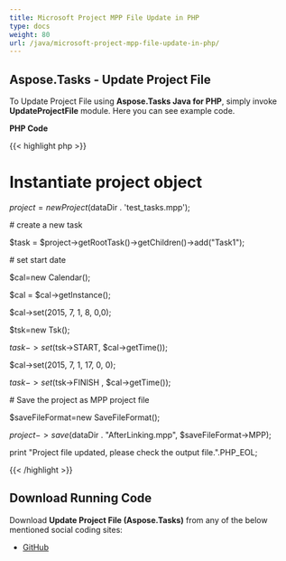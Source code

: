 ```yaml
---
title: Microsoft Project MPP File Update in PHP
type: docs
weight: 80
url: /java/microsoft-project-mpp-file-update-in-php/
---
```


## **Aspose.Tasks - Update Project File**
To Update Project File using **Aspose.Tasks Java for PHP**, simply invoke **UpdateProjectFile** module. Here you can see example code.

**PHP Code**

{{< highlight php >}}

 # Instantiate project object

$project = new Project($dataDir . 'test_tasks.mpp');

\# create a new task

$task = $project->getRootTask()->getChildren()->add("Task1");

\# set start date

$cal=new Calendar();

$cal = $cal->getInstance();

$cal->set(2015, 7, 1, 8, 0,0);

$tsk=new Tsk();

$task->set($tsk->START, $cal->getTime());

$cal->set(2015, 7, 1, 17, 0, 0);

$task->set($tsk->FINISH , $cal->getTime());

\# Save the project as MPP project file

$saveFileFormat=new SaveFileFormat();

$project->save($dataDir . "AfterLinking.mpp", $saveFileFormat->MPP);

print "Project file updated, please check the output file.".PHP_EOL;

{{< /highlight >}}
## **Download Running Code**
Download **Update Project File (Aspose.Tasks)** from any of the below mentioned social coding sites:

- [GitHub](https://github.com/aspose-tasks/Aspose.Tasks-for-Java/blob/master/Plugins/Aspose_Tasks_Java_for_PHP/src/aspose/tasks/WorkingWithProjects/UpdateProjectFile.php)
